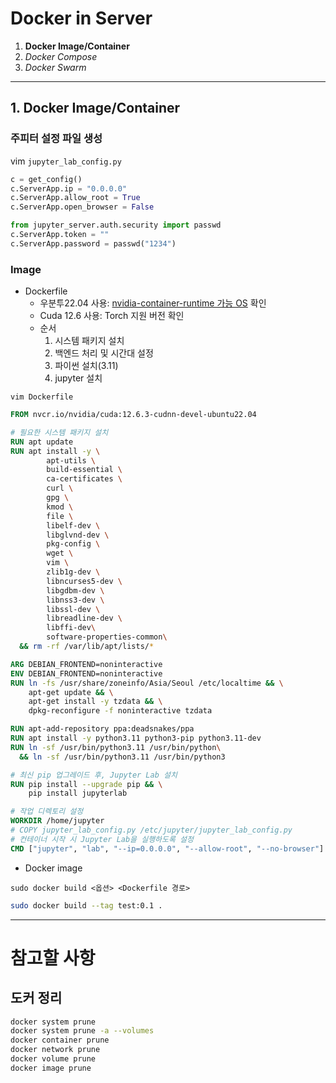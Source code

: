 # Docker in Server
1. **Docker Image/Container**
1. *Docker Compose*
1. *Docker Swarm*
---
## 1. Docker Image/Container
### 주피터 설정 파일 생성
vim `jupyter_lab_config.py`
```python
c = get_config()
c.ServerApp.ip = "0.0.0.0"
c.ServerApp.allow_root = True
c.ServerApp.open_browser = False

from jupyter_server.auth.security import passwd
c.ServerApp.token = ""
c.ServerApp.password = passwd("1234")
```
### Image
- Dockerfile
  - 우분투22.04 사용: [nvidia-container-runtime 가능 OS](https://nvidia.github.io/nvidia-container-runtime/) 확인
  - Cuda 12.6 사용: Torch 지원 버전 확인
  - 순서
    1. 시스템 패키지 설치
    1. 백엔드 처리 및 시간대 설정
    1. 파이썬 설치(3.11)
    1. jupyter 설치

`vim Dockerfile`
```Dockerfile
FROM nvcr.io/nvidia/cuda:12.6.3-cudnn-devel-ubuntu22.04

# 필요한 시스템 패키지 설치
RUN apt update
RUN apt install -y \
        apt-utils \
        build-essential \
        ca-certificates \
        curl \
        gpg \
        kmod \
        file \
        libelf-dev \
        libglvnd-dev \
        pkg-config \
        wget \
        vim \
        zlib1g-dev \
        libncurses5-dev \
        libgdbm-dev \
        libnss3-dev \
        libssl-dev \
        libreadline-dev \
        libffi-dev\
        software-properties-common\
  && rm -rf /var/lib/apt/lists/*

ARG DEBIAN_FRONTEND=noninteractive
ENV DEBIAN_FRONTEND=noninteractive
RUN ln -fs /usr/share/zoneinfo/Asia/Seoul /etc/localtime && \
    apt-get update && \
    apt-get install -y tzdata && \
    dpkg-reconfigure -f noninteractive tzdata

RUN apt-add-repository ppa:deadsnakes/ppa
RUN apt install -y python3.11 python3-pip python3.11-dev
RUN ln -sf /usr/bin/python3.11 /usr/bin/python\
  && ln -sf /usr/bin/python3.11 /usr/bin/python3

# 최신 pip 업그레이드 후, Jupyter Lab 설치
RUN pip install --upgrade pip && \
    pip install jupyterlab

# 작업 디렉토리 설정
WORKDIR /home/jupyter
# COPY jupyter_lab_config.py /etc/jupyter/jupyter_lab_config.py
# 컨테이너 시작 시 Jupyter Lab을 실행하도록 설정
CMD ["jupyter", "lab", "--ip=0.0.0.0", "--allow-root", "--no-browser"]
```

- Docker image

`sudo docker build <옵션> <Dockerfile 경로>`
```bash
sudo docker build --tag test:0.1 .
```

---
# 참고할 사항
## 도커 정리
```bash
docker system prune
docker system prune -a --volumes
docker container prune
docker network prune
docker volume prune
docker image prune
```